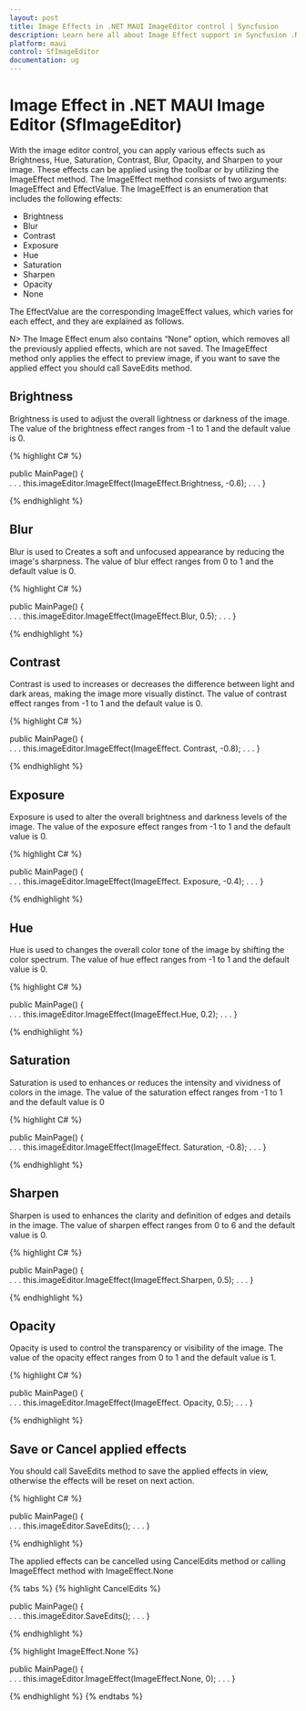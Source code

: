 ```yaml
---
layout: post
title: Image Effects in .NET MAUI ImageEditor control | Syncfusion
description: Learn here all about Image Effect support in Syncfusion .NET MAUI Image Editor (SfImageEditor) control.
platform: maui
control: SfImageEditor
documentation: ug
---
```


# Image Effect in .NET MAUI Image Editor (SfImageEditor)

With the image editor control, you can apply various effects such as Brightness, Hue, Saturation, Contrast, Blur, Opacity, and Sharpen to your image. These effects can be applied using the toolbar or by utilizing the ImageEffect method. The ImageEffect method consists of two arguments: ImageEffect and EffectValue. The ImageEffect is an enumeration that includes the following effects:

* Brightness
* Blur
* Contrast
* Exposure
* Hue
* Saturation
* Sharpen 
* Opacity
* None

The EffectValue are the corresponding ImageEffect values, which varies for each effect, and they are explained as follows.

N> The Image Effect enum also contains “None” option, which removes all the previously applied effects, which are not saved.
The ImageEffect method only applies the effect to preview image, if you want to save the applied effect you should call SaveEdits method.

## Brightness

Brightness is used to adjust the overall lightness or darkness of the image. The value of the brightness effect ranges from -1 to 1 and the default value is 0.

{% highlight C# %}

public MainPage()
{               
    . . .
    this.imageEditor.ImageEffect(ImageEffect.Brightness, -0.6);
    . . .
}

{% endhighlight %}


## Blur

Blur is used to Creates a soft and unfocused appearance by reducing the image's sharpness. The value of blur effect ranges from 0 to 1 and the default value is 0.

{% highlight C# %}

public MainPage()
{               
    . . .
    this.imageEditor.ImageEffect(ImageEffect.Blur, 0.5);
    . . .
}

{% endhighlight %}


## Contrast

Contrast is used to increases or decreases the difference between light and dark areas, making the image more visually distinct. The value of contrast effect ranges from -1 to 1 and the default value is 0.

{% highlight C# %}

public MainPage()
{               
    . . .
    this.imageEditor.ImageEffect(ImageEffect. Contrast, -0.8);
    . . .
}

{% endhighlight %}


## Exposure

Exposure is used to alter the overall brightness and darkness levels of the image. The value of the exposure effect ranges from -1 to 1 and the default value is 0.

{% highlight C# %}

public MainPage()
{               
    . . .
    this.imageEditor.ImageEffect(ImageEffect. Exposure, -0.4);
    . . .
}

{% endhighlight %}


## Hue

Hue is used to changes the overall color tone of the image by shifting the color spectrum. The value of hue effect ranges from -1 to 1 and the default value is 0.

{% highlight C# %}

public MainPage()
{               
    . . .
    this.imageEditor.ImageEffect(ImageEffect.Hue, 0.2);
    . . .
}

{% endhighlight %}


## Saturation

Saturation is used to enhances or reduces the intensity and vividness of colors in the image. The value of the saturation effect ranges from -1 to 1 and the default value is 0

{% highlight C# %}

public MainPage()
{               
    . . .
    this.imageEditor.ImageEffect(ImageEffect. Saturation, -0.8);
    . . .
}

{% endhighlight %}


## Sharpen

Sharpen is used to enhances the clarity and definition of edges and details in the image. The value of sharpen effect ranges from 0 to 6 and the default value is 0.

{% highlight C# %}

public MainPage()
{               
    . . .
    this.imageEditor.ImageEffect(ImageEffect.Sharpen, 0.5);
    . . .
}

{% endhighlight %}

## Opacity

Opacity is used to control the transparency or visibility of the image. The value of the opacity effect ranges from 0 to 1 and the default value is 1.

{% highlight C# %}

public MainPage()
{               
    . . .
    this.imageEditor.ImageEffect(ImageEffect. Opacity, 0.5);
    . . .
}

{% endhighlight %}

## Save or Cancel applied effects

You should call SaveEdits method to save the applied effects in view, otherwise the effects will be reset on next action.

{% highlight C# %}

public MainPage()
{               
    . . .
    this.imageEditor.SaveEdits();
    . . .
}

{% endhighlight %}

The applied effects can be cancelled using CancelEdits method or calling ImageEffect method with ImageEffect.None

{% tabs %}
{% highlight CancelEdits %}

public MainPage()
{               
    . . .
    this.imageEditor.SaveEdits();
    . . .
}

{% endhighlight %}

{% highlight ImageEffect.None %}

public MainPage()
{               
    . . .
    this.imageEditor.ImageEffect(ImageEffect.None, 0);
    . . .
}

{% endhighlight %}
{% endtabs %}